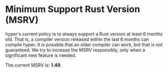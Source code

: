# Minimum Support Rust Version (MSRV)

hyper's current policy is to always support a Rust version at least 6 months
old. That is, a compiler version released within the last 6 months can compile
hyper. It is possible that an older compiler can work, but that is not
guaranteed. We try to increase the MSRV responsibly, only when a significant
new feature is needed.

The current MSRV is: **1.49**.
